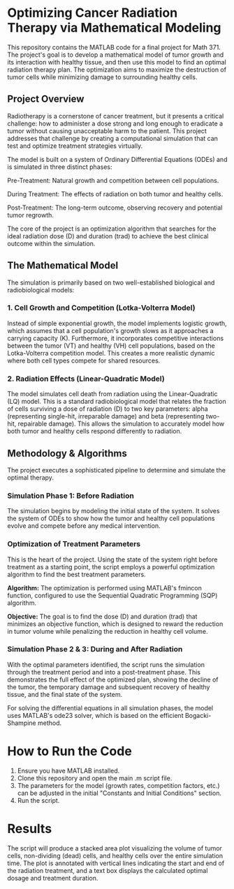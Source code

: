 # Optimizing Cancer Radiation Therapy via Mathematical Modeling
This repository contains the MATLAB code for a final project for Math 371. The project's goal is to develop a mathematical model of tumor growth and its interaction with healthy tissue, and then use this model to find an optimal radiation therapy plan. The optimization aims to maximize the destruction of tumor cells while minimizing damage to surrounding healthy cells.

## Project Overview
Radiotherapy is a cornerstone of cancer treatment, but it presents a critical challenge: how to administer a dose strong and long enough to eradicate a tumor without causing unacceptable harm to the patient. This project addresses that challenge by creating a computational simulation that can test and optimize treatment strategies virtually.

The model is built on a system of Ordinary Differential Equations (ODEs) and is simulated in three distinct phases:

Pre-Treatment: Natural growth and competition between cell populations.

During Treatment: The effects of radiation on both tumor and healthy cells.

Post-Treatment: The long-term outcome, observing recovery and potential tumor regrowth.

The core of the project is an optimization algorithm that searches for the ideal radiation dose (D) and duration (trad) to achieve the best clinical outcome within the simulation.

## The Mathematical Model
The simulation is primarily based on two well-established biological and radiobiological models:

### 1. Cell Growth and Competition (Lotka-Volterra Model)
Instead of simple exponential growth, the model implements logistic growth, which assumes that a cell population's growth slows as it approaches a carrying capacity (K). Furthermore, it incorporates competitive interactions between the tumor (VT) and healthy (VH) cell populations, based on the Lotka-Volterra competition model. This creates a more realistic dynamic where both cell types compete for shared resources.

### 2. Radiation Effects (Linear-Quadratic Model)
The model simulates cell death from radiation using the Linear-Quadratic (LQ) model. This is a standard radiobiological model that relates the fraction of cells surviving a dose of radiation (D) to two key parameters: alpha (representing single-hit, irreparable damage) and beta (representing two-hit, repairable damage). This allows the simulation to accurately model how both tumor and healthy cells respond differently to radiation.

## Methodology & Algorithms
The project executes a sophisticated pipeline to determine and simulate the optimal therapy.

### Simulation Phase 1: Before Radiation
The simulation begins by modeling the initial state of the system. It solves the system of ODEs to show how the tumor and healthy cell populations evolve and compete before any medical intervention.

### Optimization of Treatment Parameters
This is the heart of the project. Using the state of the system right before treatment as a starting point, the script employs a powerful optimization algorithm to find the best treatment parameters.

**Algorithm:** The optimization is performed using MATLAB's fmincon function, configured to use the Sequential Quadratic Programming (SQP) algorithm.

**Objective:** The goal is to find the dose (D) and duration (trad) that minimizes an objective function, which is designed to reward the reduction in tumor volume while penalizing the reduction in healthy cell volume.

### Simulation Phase 2 & 3: During and After Radiation
With the optimal parameters identified, the script runs the simulation through the treatment period and into a post-treatment phase. This demonstrates the full effect of the optimized plan, showing the decline of the tumor, the temporary damage and subsequent recovery of healthy tissue, and the final state of the system.

For solving the differential equations in all simulation phases, the model uses MATLAB's ode23 solver, which is based on the efficient Bogacki-Shampine method.

# How to Run the Code
  1. Ensure you have MATLAB installed.
  2. Clone this repository and open the main .m script file.
  3. The parameters for the model (growth rates, competition factors, etc.) can be adjusted in the initial "Constants and Initial Conditions" section.
  4. Run the script.

# Results
The script will produce a stacked area plot visualizing the volume of tumor cells, non-dividing (dead) cells, and healthy cells over the entire simulation time. The plot is annotated with vertical lines indicating the start and end of the radiation treatment, and a text box displays the calculated optimal dosage and treatment duration.
